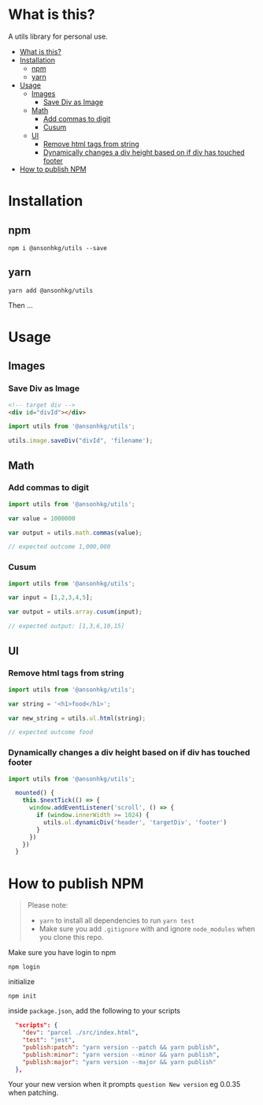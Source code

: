 # What is this?

A utils library for personal use.

- [What is this?](#what-is-this)
- [Installation](#installation)
  - [npm](#npm)
  - [yarn](#yarn)
- [Usage](#usage)
  - [Images](#images)
    - [Save Div as Image](#save-div-as-image)
  - [Math](#math)
    - [Add commas to digit](#add-commas-to-digit)
    - [Cusum](#cusum)
  - [UI](#ui)
    - [Remove html tags from string](#remove-html-tags-from-string)
    - [Dynamically changes a div height based on if div has touched footer](#dynamically-changes-a-div-height-based-on-if-div-has-touched-footer)
- [How to publish NPM](#how-to-publish-npm)
# Installation

## npm
`npm i @ansonhkg/utils --save`

## yarn

`yarn add @ansonhkg/utils`

Then ...

# Usage


## Images

### Save Div as Image
```html
<!-- target div -->
<div id="divId"></div>
```

```js
import utils from '@ansonhkg/utils';

utils.image.saveDiv("divId", 'filename');

```

## Math

### Add commas to digit
```js
import utils from '@ansonhkg/utils';

var value = 1000000

var output = utils.math.commas(value);

// expected outcome 1,000,000
```

### Cusum
``` js
import utils from '@ansonhkg/utils';

var input = [1,2,3,4,5];

var output = utils.array.cusum(input);

// expected output: [1,3,6,10,15]

```

## UI

### Remove html tags from string
```js
import utils from '@ansonhkg/utils';

var string = '<h1>food</h1>';

var new_string = utils.ul.html(string);

// expected outcome food
```

### Dynamically changes a div height based on if div has touched footer
```js
import utils from '@ansonhkg/utils';

  mounted() {
    this.$nextTick(() => {
      window.addEventListener('scroll', () => {
        if (window.innerWidth >= 1024) {
          utils.ul.dynamicDiv('header', 'targetDiv', 'footer')
        }
      })
    })
  }

```


# How to publish NPM

> Please note:
> - `yarn` to install all dependencies to run `yarn test`
> - Make sure you add `.gitignore` with and ignore `node_modules` when you clone this repo.

Make sure you have login to npm

```npm login```

initialize

```npm init ```

inside `package.json`, add the following to your scripts

```json
  "scripts": {
    "dev": "parcel ./src/index.html",
    "test": "jest",
    "publish:patch": "yarn version --patch && yarn publish",
    "publish:minor": "yarn version --minor && yarn publish",
    "publish:major": "yarn version --major && yarn publish"
  },
```

Your your new version when it prompts `question New version` eg 0.0.35 when patching.